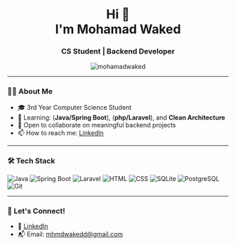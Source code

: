 <h1 align="center">Hi 👋
  <br>I'm Mohamad Waked</h1>
<h3 align="center">CS Student |  Backend Developer </h3>

<p align="center">
  <img src="https://komarev.com/ghpvc/?username=mohamadwaked&label=Profile%20views&color=0e75b6&style=flat" alt="mohamadwaked" />
</p>

---

### 👨‍💻 About Me

- 🎓 3rd Year Computer Science Student  
- 🧠 Learning: (**Java/Spring Boot**), (**php/Laravel**), and **Clean Architecture**  
- 🤝 Open to collaborate on meaningful backend projects  
- 📫 How to reach me: [LinkedIn](https://www.linkedin.com/in/mohamad-waked-3b5502317/)

---

### 🛠️ Tech Stack

![Java](https://img.shields.io/badge/Java-ED8B00?style=for-the-badge&logo=java&logoColor=white)
![Spring Boot](https://img.shields.io/badge/Spring_Boot-6DB33F?style=for-the-badge&logo=spring-boot&logoColor=white)
![Laravel](https://img.shields.io/badge/Laravel-F55247?style=for-the-badge&logo=laravel&logoColor=white)
![HTML](https://img.shields.io/badge/HTML-E34F26?style=for-the-badge&logo=html5&logoColor=white)
![CSS](https://img.shields.io/badge/CSS-1572B6?style=for-the-badge&logo=css3&logoColor=white)
![SQLite](https://img.shields.io/badge/SQLite-003B57?style=for-the-badge&logo=sqlite&logoColor=white)
![PostgreSQL](https://img.shields.io/badge/PostgreSQL-336791?style=for-the-badge&logo=postgresql&logoColor=white) 
![Git](https://img.shields.io/badge/Git-F05032?style=for-the-badge&logo=git&logoColor=white)


---

### 🔗 Let's Connect!

- 💼 [LinkedIn](https://www.linkedin.com/in/mohamad-waked-3b5502317/)
- 📬 Email: mhmdwakedd@gmail.com




